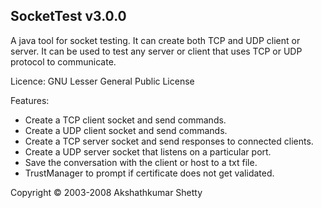 SocketTest v3.0.0
------------------

A java tool for socket testing. It can create both TCP and UDP client or server. It can be used to test any server or client that uses TCP or UDP protocol to communicate. 

Licence: GNU Lesser General Public License

Features:
 * Create a TCP client socket and send commands.
 * Create a UDP client socket and send commands.
 * Create a TCP server socket and send responses to connected clients.
 * Create a UDP server socket that listens on a particular port.
 * Save the conversation with the client or host to a txt file.
 * TrustManager to prompt if certificate does not get validated.

Copyright © 2003-2008 Akshathkumar Shetty
